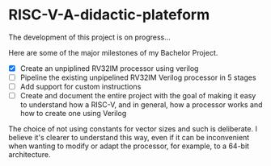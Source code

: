 # RISC-V-A-didactic-plateform

The development of this project is on progress...

Here are some of the major milestones of my Bachelor Project.

- [X] Create an unpiplined RV32IM processor using verilog
- [ ] Pipeline the existing unpipelined RV32IM Verilog processor in 5 stages
- [ ] Add support for custom instructions
- [ ] Create and document the entire project with the goal of making it easy to understand how a RISC-V, and in general, 
      how a processor works and how to create one using Verilog
      
The choice of not using constants for vector sizes and such is deliberate. I believe it's clearer to understand this way, 
even if it can be inconvenient when wanting to modify or adapt the processor, for example, to a 64-bit architecture.
